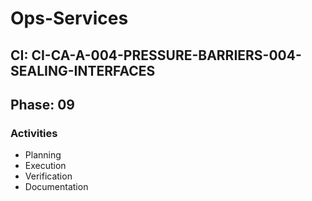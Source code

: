 # Ops-Services

## CI: CI-CA-A-004-PRESSURE-BARRIERS-004-SEALING-INTERFACES
## Phase: 09

### Activities
- Planning
- Execution
- Verification
- Documentation
